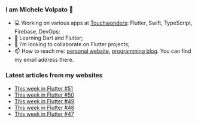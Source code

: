 ### I am Michele Volpato 👋

- 💻 Working on various apps at [Touchwonders](https://touchwonders.com): Flutter, Swift, TypeScript, Firebase, DevOps;
- 🌱 Learning Dart and Flutter;
- 📱 I’m looking to collaborate on Flutter projects;
- 📫 How to reach me: [personal website](https://volpato.nl), [programming blog](https://ishouldgotosleep.com). You can find my email address there.

### Latest articles from my websites

<!-- BLOG-POST-LIST:START -->
- [This week in Flutter #51](https://ishouldgotosleep.com/news/this-week-in-flutter-51/)
- [This week in Flutter #50](https://ishouldgotosleep.com/news/this-week-in-flutter-50/)
- [This week in Flutter #49](https://ishouldgotosleep.com/news/this-week-in-flutter-49/)
- [This week in Flutter #48](https://ishouldgotosleep.com/news/this-week-in-flutter-48/)
- [This week in Flutter #47](https://ishouldgotosleep.com/news/this-week-in-flutter-47/)
<!-- BLOG-POST-LIST:END -->

